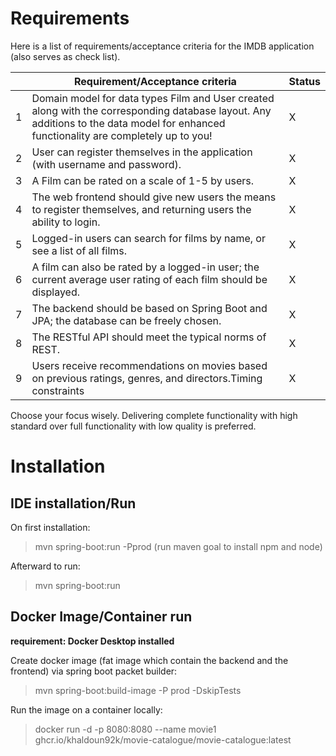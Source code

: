  
# Requirements
Here is a list of requirements/acceptance criteria for the IMDB application (also serves as check list).

|       | Requirement/Acceptance criteria                                                                                                                                                        | Status | 
|-------|----------------------------------------------------------------------------------------------------------------------------------------------------------------------------------------|--------|
| 1     | Domain model for data types Film and User created along with the corresponding database layout. Any additions to the data model for enhanced functionality are completely up to you!   | X      |
| 2     | User can register themselves in the application (with username and password).                                                                                                          | X      |
| 3     | A Film can be rated on a scale of 1-5 by users.                                                                                                                                        | X      |
| 4     | The web frontend should give new users the means to register themselves, and returning users the ability to login.                                                                     | X      |
| 5     | Logged-in users can search for films by name, or see a list of all films.                                                                                                              | X      |
| 6     | A film can also be rated by a logged-in user; the current average user rating of each film should be displayed.                                                                        | X      |
| 7     | The backend should be based on Spring Boot and JPA; the database can be freely chosen.                                                                                                 | X      |
| 8     | The RESTful API should meet the typical norms of REST.                                                                                                                                 | X      |
| 9     | Users receive recommendations on movies based on previous ratings, genres, and directors.Timing constraints                                                                            | X      |

Choose your focus wisely. Delivering complete functionality with high standard over full functionality with low quality is preferred.

# Installation
## IDE installation/Run
On first installation:

> mvn spring-boot:run -Pprod (run maven goal to install npm and node)

Afterward to run:

> mvn spring-boot:run 
## Docker Image/Container run
**requirement: Docker Desktop installed** 

Create docker image (fat image which contain the backend and the frontend) via spring boot packet builder: 

> mvn spring-boot:build-image -P prod -DskipTests

Run the image on a container locally: 

> docker run -d -p 8080:8080 --name movie1 ghcr.io/khaldoun92k/movie-catalogue/movie-catalogue:latest
 


